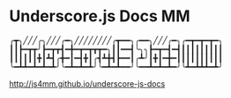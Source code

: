 # Underscore.js Docs MM
<pre>
╭┳╮╱╱╱╭╮╱╱╱╭━╮╱╱╱╱╱╱╱╱╭┳━━╮╭━━╮╱╱╱╭━╮╭━┳━┳━┳━╮
┃┃┣━┳┳╯┣━┳┳┫━╋━┳━┳┳┳━╮┃┃━━┫╰╮╮┣━┳━┫━┫┃┃┃┃┃┃┃┃┃
┃┃┃┃┃┃╋┃┻┫╭╋━┃━┫╋┃╭┫┻╋┫┣━━┃╭┻╯┃╋┃━╋━┃┃┃┃┃┃┃┃┃┃
╰━┻┻━┻━┻━┻╯╰━┻━┻━┻╯╰━┻━┻━━╯╰━━┻━┻━┻━╯╰┻━┻┻┻━┻╯
</pre>
http://js4mm.github.io/underscore-js-docs

